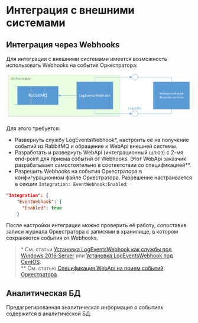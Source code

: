 # Интеграция с внешними системами 

## Интеграция через Webhooks

Для интеграции с внешними системами имеется возможность использовать Webhooks на события Оркестратора:

![](../../orchestrator-new/resources/deploy/integration-webhooks1.PNG)

Для этого требуется:

* Развернуть службу LogEventsWebhook\*, настроить её на получение событий из RabbitMQ и обращение к WebApi внешней системы.
* Разработать и развернуть WebApi (интеграционный шлюз) с 2-мя end-point для приема событий от Webhooks. Этот WebApi заказчик разрабатывает самостоятельно в соответствии со спецификацией\**. 
* Разрешить Webhooks на события Оркестратора в конфигурационном файле Оркестратора. Разрешение настраивается в секции `Integration: EventWebhook:Enabled`:

```json
"Integration": {
    "EventWebhook": {
      "Enabled": true
    }
```
После настройки интеграции можно проверить её работу, сопоставив записи журнала Оркестратора с записями в хранилище, в котором сохраняются события от Webhooks.

> \* См. статьи [Установка LogEventsWebhook как службы под Windows 2016 Server](https://docs.primo-rpa.ru/primo-rpa/orchestrator-new/install/windows/additional-components-win/logeventswebhook-win) или [Установка LogEventsWebhook под CentOS](https://docs.primo-rpa.ru/primo-rpa/orchestrator-new/install/linux/additional-components-linux/logeventswebhook-linux-centos).\
> \*\* См. статью [Спецификация WebApi на прием событий Оркестратора](https://docs.primo-rpa.ru/primo-rpa/orchestrator-new/admin/webapi-spec/webapi-orc-events). 

## Аналитическая БД

Предагрегированная аналитическая информация о событиях содержится в аналитической БД.
